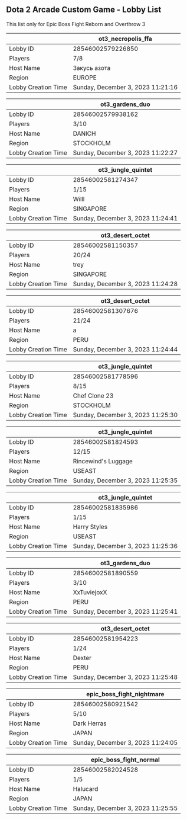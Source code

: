 ## Dota 2 Arcade Custom Game - Lobby List

This list only for Epic Boss Fight Reborn and Overthrow 3

|  | ot3_necropolis_ffa |
| ------ | ------ |
| Lobby ID | 28546002579226850 |
| Players | 7/8 |
| Host Name | Закусь азота |
| Region | EUROPE |
| Lobby Creation Time | Sunday, December 3, 2023 11:21:16 |


|  | ot3_gardens_duo |
| ------ | ------ |
| Lobby ID | 28546002579938162 |
| Players | 3/10 |
| Host Name | DANICH |
| Region | STOCKHOLM |
| Lobby Creation Time | Sunday, December 3, 2023 11:22:27 |


|  | ot3_jungle_quintet |
| ------ | ------ |
| Lobby ID | 28546002581274347 |
| Players | 1/15 |
| Host Name | Willl |
| Region | SINGAPORE |
| Lobby Creation Time | Sunday, December 3, 2023 11:24:41 |


|  | ot3_desert_octet |
| ------ | ------ |
| Lobby ID | 28546002581150357 |
| Players | 20/24 |
| Host Name | trey |
| Region | SINGAPORE |
| Lobby Creation Time | Sunday, December 3, 2023 11:24:28 |


|  | ot3_desert_octet |
| ------ | ------ |
| Lobby ID | 28546002581307676 |
| Players | 21/24 |
| Host Name | a |
| Region | PERU |
| Lobby Creation Time | Sunday, December 3, 2023 11:24:44 |


|  | ot3_jungle_quintet |
| ------ | ------ |
| Lobby ID | 28546002581778596 |
| Players | 8/15 |
| Host Name | Chef Clone 23 |
| Region | STOCKHOLM |
| Lobby Creation Time | Sunday, December 3, 2023 11:25:30 |


|  | ot3_jungle_quintet |
| ------ | ------ |
| Lobby ID | 28546002581824593 |
| Players | 12/15 |
| Host Name | Rincewind's Luggage |
| Region | USEAST |
| Lobby Creation Time | Sunday, December 3, 2023 11:25:35 |


|  | ot3_jungle_quintet |
| ------ | ------ |
| Lobby ID | 28546002581835986 |
| Players | 1/15 |
| Host Name | Harry Styles |
| Region | USEAST |
| Lobby Creation Time | Sunday, December 3, 2023 11:25:36 |


|  | ot3_gardens_duo |
| ------ | ------ |
| Lobby ID | 28546002581890559 |
| Players | 3/10 |
| Host Name | XxTuviejoxX |
| Region | PERU |
| Lobby Creation Time | Sunday, December 3, 2023 11:25:41 |


|  | ot3_desert_octet |
| ------ | ------ |
| Lobby ID | 28546002581954223 |
| Players | 1/24 |
| Host Name | Dexter |
| Region | PERU |
| Lobby Creation Time | Sunday, December 3, 2023 11:25:48 |


|  | epic_boss_fight_nightmare |
| ------ | ------ |
| Lobby ID | 28546002580921542 |
| Players | 5/10 |
| Host Name | Dark Herras |
| Region | JAPAN |
| Lobby Creation Time | Sunday, December 3, 2023 11:24:05 |


|  | epic_boss_fight_normal |
| ------ | ------ |
| Lobby ID | 28546002582024528 |
| Players | 1/5 |
| Host Name | Halucard |
| Region | JAPAN |
| Lobby Creation Time | Sunday, December 3, 2023 11:25:55 |


